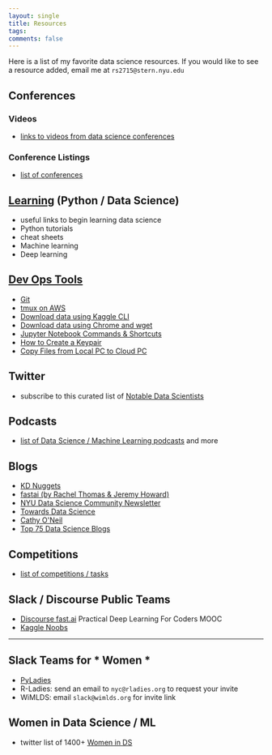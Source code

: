 ```yaml
---
layout: single
title: Resources
tags: 
comments: false
---
```


Here is a list of my favorite data science resources.  If you would like to see a resource added, email me at `rs2715@stern.nyu.edu`

## Conferences 
### Videos
* [links to videos from data science conferences](conf_videos.md)

### Conference Listings
- [list of conferences](https://github.com/WiMLDS/conferences)

## [Learning](ds_learning.md) (Python / Data Science)
* useful links to begin learning data science
* Python tutorials
* cheat sheets
* Machine learning
* Deep learning

## [Dev Ops Tools](https://github.com/reshamas/fastai_deeplearn_part1/tree/master/tools)
* [Git](https://github.com/reshamas/git-intro-workshop)
* [tmux on AWS](https://github.com/reshamas/fastai_deeplearn_part1/tree/master/tools/tmux.md)
* [Download data using Kaggle CLI](https://github.com/reshamas/fastai_deeplearn_part1/tree/master/tools/download_data_kaggle_cli.md)
* [Download data using Chrome and wget](https://github.com/reshamas/fastai_deeplearn_part1/tree/master/tools/download_data_browser_curlwget.md)
* [Jupyter Notebook Commands & Shortcuts](https://github.com/reshamas/fastai_deeplearn_part1/tree/master/tools/jupyter_notebook.md)
* [How to Create a Keypair](https://github.com/reshamas/fastai_deeplearn_part1/tree/master/tools/create_keypair.md)
* [Copy Files from Local PC to Cloud PC](https://github.com/reshamas/fastai_deeplearn_part1/tree/master/tools/copy_files_local_to_cloud.md)


## Twitter
* subscribe to this curated list of [Notable Data Scientists](https://twitter.com/reshamas/lists/notable-data-scientists/members)

## Podcasts
* [list of Data Science / Machine Learning podcasts](https://github.com/rShetty/awesome-podcasts#data-sciencemachine-learning) and more

## Blogs
* [KD Nuggets](https://www.kdnuggets.com)
* [fastai (by Rachel Thomas & Jeremy Howard)](http://www.fast.ai/topics/)
* [NYU Data Science Community Newsletter](https://docs.google.com/forms/d/e/1FAIpQLSeSQZ6IjbQEWdBpglaXiKVVEGodsTrwjGmYBrHSNpGk-vJ_8A/viewform)
* [Towards Data Science](https://towardsdatascience.com)
* [Cathy O'Neil](https://mathbabe.org)
* [Top 75 Data Science Blogs](https://blog.feedspot.com/data_science_blogs/)

## Competitions
* [list of competitions / tasks](https://github.com/reshamas/fastai_deeplearn_part1/blob/master/notes/competitions.md)

## Slack / Discourse Public Teams
* [Discourse fast.ai](http://forums.fast.ai) Practical Deep Learning For Coders MOOC
* [Kaggle Noobs](http://kagglenoobs.herokuapp.com)

---
## Slack Teams for * Women *
* [PyLadies](http://slackin.pyladies.com)
* R-Ladies:  send an email to `nyc@rladies.org` to request your invite
* WiMLDS:  email `slack@wimlds.org` for invite link

## Women in Data Science / ML
* twitter list of 1400+ [Women in DS](https://twitter.com/BecomingDataSci/lists/women-in-data-science)
